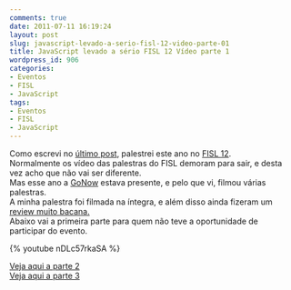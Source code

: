 ```yaml
---
comments: true
date: 2011-07-11 16:19:24
layout: post
slug: javascript-levado-a-serio-fisl-12-video-parte-01
title: JavaScript levado a sério FISL 12 Vídeo parte 1
wordpress_id: 906
categories:
- Eventos
- FISL
- JavaScript
tags:
- Eventos
- FISL
- JavaScript
---
```


Como escrevi no [último post](http://jaydson.org/javascript-levado-a-s%c3%a9rio-fisl-12), palestrei este ano no [FISL 12](http://softwarelivre.org/fisl12).  
Normalmente os vídeo das palestras do FISL demoram para sair, e desta vez acho que não vai ser diferente.  
Mas esse ano a [GoNow](http://www.gonow.com.br/blog/) estava presente, e pelo que vi, filmou várias palestras.  
A minha palestra foi filmada na íntegra, e além disso ainda fizeram um[ review muito bacana.](http://www.gonow.com.br/blog/2011/07/04/12%C2%BA-fisl-e-o-javascript-levado-a-serio/)   
Abaixo vai a primeira parte para quem não teve a oportunidade de participar do evento.  

{% youtube  nDLc57rkaSA %}  

[Veja aqui a parte 2](http://jaydson.org/javascript-levado-a-serio-fisl-12-video-parte-2)  
[Veja aqui a parte 3](http://jaydson.org/javascript-levado-a-s%C3%A9rio-fisl-12-v%C3%ADdeo-parte-3)

  


